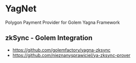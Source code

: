 # YagNet
Polygon Payment Provider for Golem Yagna Framework

## zkSync - Golem Integration
- https://github.com/golemfactory/yagna-zksync
- https://github.com/nieznanysprawiciel/ya-zksync-prover
